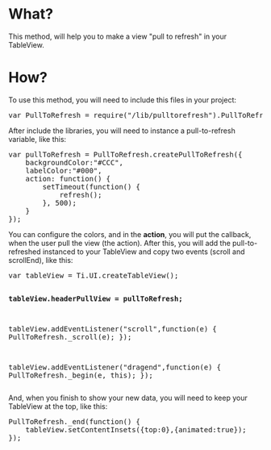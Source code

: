 <h1>What?</h1>
<p>This method, will help you to make a view "pull to refresh" in your TableView.</p>
<h1>How?</h1>
<p>To use this method, you will need to include this files in your project:</p>
<pre>var PullToRefresh = require("/lib/pulltorefresh").PullToRefresh;</pre>
<p>After include the libraries, you will need to instance a pull-to-refresh variable, like this:</p>
<pre>var pullToRefresh = PullToRefresh.createPullToRefresh({
	backgroundColor:"#CCC",
	labelColor:"#000",
	action: function() {
		setTimeout(function() {
			refresh();
		}, 500);
	}
});</pre>
<p>You can configure the colors, and in the <b>action</b>, you will put the callback, when the user pull the view (the action). After this, you will add the pull-to-refreshed instanced to your TableView and copy two events (scroll and scrollEnd), like this:</p>
<pre>var tableView = Ti.UI.createTableView();

<b>tableView.headerPullView = pullToRefresh;</b>

tableView.addEventListener("scroll",function(e) {
	PullToRefresh._scroll(e);
});

tableView.addEventListener("dragend",function(e) {
	PullToRefresh._begin(e, this);
});</pre>
<p>And, when you finish to show your new data, you will need to keep your TableView at the top, like this:</p>
<pre>PullToRefresh._end(function() {
	tableView.setContentInsets({top:0},{animated:true});
});
</pre>
